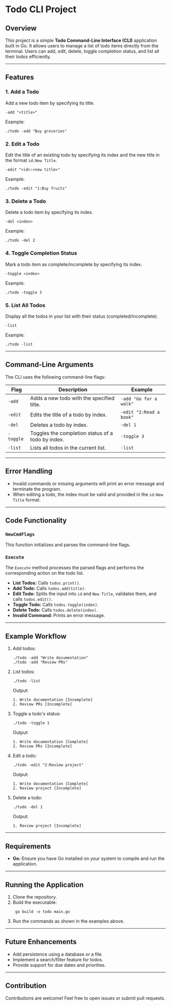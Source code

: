 # Todo CLI Project

## Overview
This project is a simple **Todo Command-Line Interface (CLI)** application built in Go. It allows users to manage a list of todo items directly from the terminal. Users can add, edit, delete, toggle completion status, and list all their todos efficiently.

---

## Features

### 1. Add a Todo
Add a new todo item by specifying its title.
```
-add "<title>"
```
Example:
```
./todo -add "Buy groceries"
```

### 2. Edit a Todo
Edit the title of an existing todo by specifying its index and the new title in the format `id:New Title`.
```
-edit "<id>:<new title>"
```
Example:
```
./todo -edit "1:Buy fruits"
```

### 3. Delete a Todo
Delete a todo item by specifying its index.
```
-del <index>
```
Example:
```
./todo -del 2
```

### 4. Toggle Completion Status
Mark a todo item as complete/incomplete by specifying its index.
```
-toggle <index>
```
Example:
```
./todo -toggle 3
```

### 5. List All Todos
Display all the todos in your list with their status (completed/incomplete).
```
-list
```
Example:
```
./todo -list
```

---

## Command-Line Arguments
The CLI uses the following command-line flags:

| Flag       | Description                                      | Example                     |
|------------|--------------------------------------------------|-----------------------------|
| `-add`     | Adds a new todo with the specified title.        | `-add "Go for a walk"`     |
| `-edit`    | Edits the title of a todo by index.              | `-edit "2:Read a book"`    |
| `-del`     | Deletes a todo by index.                        | `-del 1`                   |
| `-toggle`  | Toggles the completion status of a todo by index.| `-toggle 3`                |
| `-list`    | Lists all todos in the current list.             | `-list`                    |

---

## Error Handling
- Invalid commands or missing arguments will print an error message and terminate the program.
- When editing a todo, the index must be valid and provided in the `id:New Title` format.

---

## Code Functionality

### `NewCmdFlags`
This function initializes and parses the command-line flags.

### `Execute`
The `Execute` method processes the parsed flags and performs the corresponding action on the todo list.
- **List Todos:** Calls `todos.print()`.
- **Add Todo:** Calls `todos.add(title)`.
- **Edit Todo:** Splits the input into `id` and `New Title`, validates them, and calls `todos.edit()`.
- **Toggle Todo:** Calls `todos.toggle(index)`.
- **Delete Todo:** Calls `todos.delete(index)`.
- **Invalid Command:** Prints an error message.

---

## Example Workflow
1. Add todos:
   ```
   ./todo -add "Write documentation"
   ./todo -add "Review PRs"
   ```

2. List todos:
   ```
   ./todo -list
   ```
   Output:
   ```
   1. Write documentation [Incomplete]
   2. Review PRs [Incomplete]
   ```

3. Toggle a todo's status:
   ```
   ./todo -toggle 1
   ```
   Output:
   ```
   1. Write documentation [Complete]
   2. Review PRs [Incomplete]
   ```

4. Edit a todo:
   ```
   ./todo -edit "2:Review project"
   ```
   Output:
   ```
   1. Write documentation [Complete]
   2. Review project [Incomplete]
   ```

5. Delete a todo:
   ```
   ./todo -del 1
   ```
   Output:
   ```
   1. Review project [Incomplete]
   ```

---

## Requirements
- **Go:** Ensure you have Go installed on your system to compile and run the application.

---

## Running the Application
1. Clone the repository.
2. Build the executable:
   ```
    go build -o todo main.go
   ```
3. Run the commands as shown in the examples above.

---

## Future Enhancements
- Add persistence using a database or a file.
- Implement a search/filter feature for todos.
- Provide support for due dates and priorities.

---

## Contribution
Contributions are welcome! Feel free to open issues or submit pull requests.

